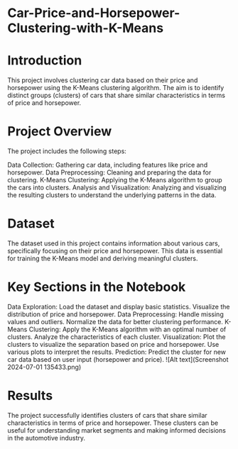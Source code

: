 # Car-Price-and-Horsepower-Clustering-with-K-Means
# Introduction
This project involves clustering car data based on their price and horsepower using the K-Means clustering algorithm. The aim is to identify distinct groups (clusters) of cars that share similar characteristics in terms of price and horsepower.

# Project Overview
The project includes the following steps:

Data Collection: Gathering car data, including features like price and horsepower.
Data Preprocessing: Cleaning and preparing the data for clustering.
K-Means Clustering: Applying the K-Means algorithm to group the cars into clusters.
Analysis and Visualization: Analyzing and visualizing the resulting clusters to understand the underlying patterns in the data.

# Dataset
The dataset used in this project contains information about various cars, specifically focusing on their price and horsepower. This data is essential for training the K-Means model and deriving meaningful clusters.

# Key Sections in the Notebook
Data Exploration:
Load the dataset and display basic statistics.
Visualize the distribution of price and horsepower.
Data Preprocessing:
Handle missing values and outliers.
Normalize the data for better clustering performance.
K-Means Clustering:
Apply the K-Means algorithm with an optimal number of clusters.
Analyze the characteristics of each cluster.
Visualization:
Plot the clusters to visualize the separation based on price and horsepower.
Use various plots to interpret the results.
Prediction:
Predict the cluster for new car data based on user input (horsepower and price).
![Alt text](Screenshot 2024-07-01 135433.png)


# Results
The project successfully identifies clusters of cars that share similar characteristics in terms of price and horsepower. These clusters can be useful for understanding market segments and making informed decisions in the automotive industry.



